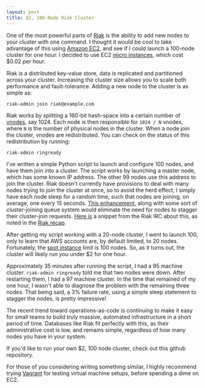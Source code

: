 ```yaml
---
layout: post
title: $2, 100-Node Riak Cluster
---
```


One of the most powerful parts of [Riak](http://wiki.basho.com/ "Riak") is the ability
to add new nodes to your cluster with one command. I thought it would be cool to take
advantage of this using [Amazon EC2](http://aws.amazon.com/ec2/ "EC2"), and see if I could
launch a 100-node cluster for one hour. I decided to use 
EC2 [micro instances](http://aws.amazon.com/about-aws/whats-new/2010/09/09/announcing-micro-instances-for-amazon-ec2/ "micro instances"),
which cost $0.02 per hour.

Riak is a distributed key-value store, data is replicated and partitioned
across your cluster. Increasing the cluster size allows you to scale both performance and
fault-tolerance. Adding a new node to the cluster is as simple as:

  
    riak-admin join riak@example.com


Riak works by splitting a 160-bit hash-space into a certain number of 
[vnodes](http://wiki.basho.com/How-Things-Work.html#The-Ring "vnode"), say 1024.
Each node is then responsible for `1024 / N` vnodes, where `N` is the number of physical
nodes in the cluster. When a node join the cluster, vnodes are redistributed. You can check
on the status of this redistribution by running:

    riak-admin ringready


I've written a simple Python script to launch and configure 100 nodes, and have them join
into a cluster. The script works by launching a master node, which has some known IP address.
The other 99 nodes use this address to join the cluster. Riak doesn't currently have provisions
to deal with many nodes trying to join the cluster at once, so to avoid the herd effect, I
simply have each node sleep for a random time, such that nodes are joining, on average,
one every 15 seconds. [This enhancement](https://issues.basho.com/show_bug.cgi?id=869 "bug 869"), along with some sort of cluster-joining queue system would eliminate the need for nodes
to stagger their cluster-join requests. [Here is](https://gist.github.com/891586) a snippet
from the Riak IRC about this, as noted in the 
[Riak recap](http://lists.basho.com/pipermail/riak-users_lists.basho.com/2011-March/003654.html).

After getting my script working with a 20-node cluster, I went to launch 100, only to learn
that AWS accounts are, by default limited, to 20 nodes. Fortunately, the 
[spot instance](http://aws.amazon.com/ec2/spot-instances/ "EC2 spot instance") limit is
100 nodes. So, as it turns out, the cluster will likely run you under $2 for one hour.

Approximately 35 minutes after running the script, I had a 95 machine cluster. `riak-admin ringready` told me that two nodes were down. After restarting them, I had a 97 machine cluster.
In the time that remained of my one hour, I wasn't able to diagnose the problem with the
remaining three nodes. That being said, a 3% failure rate, using a simple sleep statement 
to stagger the nodes, is pretty impressive!

The recent trend toward operations-as-code is continuing to make it easy for small teams
to build truly massive, automated infrastructure in a short period of time. Databases
like Riak fit perfectly with this, as their administrative cost is low, and remains simple,
regardless of how many nodes you have in your system.

If you'd like to run your own $2, 100 node cluster, check out this github repository.

For those of you considering writing something similar, I highly recommend trying
[Vagrant](http://vagrantup.com/ "Vagrant") for testing virtual machine setups, before
spending a dime on EC2.
